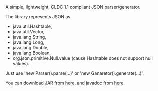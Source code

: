 A simple, lightweight, CLDC 1.1 compliant JSON parser/generator.

The library represents JSON as
  * java.util.Hashtable,
  * java.util.Vector,
  * java.lang.String,
  * java.lang.Long,
  * java.lang.Double,
  * java.lang.Boolean,
  * org.json.primitive.Null.value (cause Hashtable does not support null values).


Just use 'new Parser().parse(...)' or 'new Ganaretor().generate(...)'.

You can download JAR from <a href='https://drive.google.com/file/d/0B4pyOjYhl3mecG9wOVEtVWFndnc/edit?usp=sharing'>here</a>, and javadoc from
<a href='https://drive.google.com/file/d/0B4pyOjYhl3meLWtQZXpQMWxtX2M/edit?usp=sharing'>here</a>.